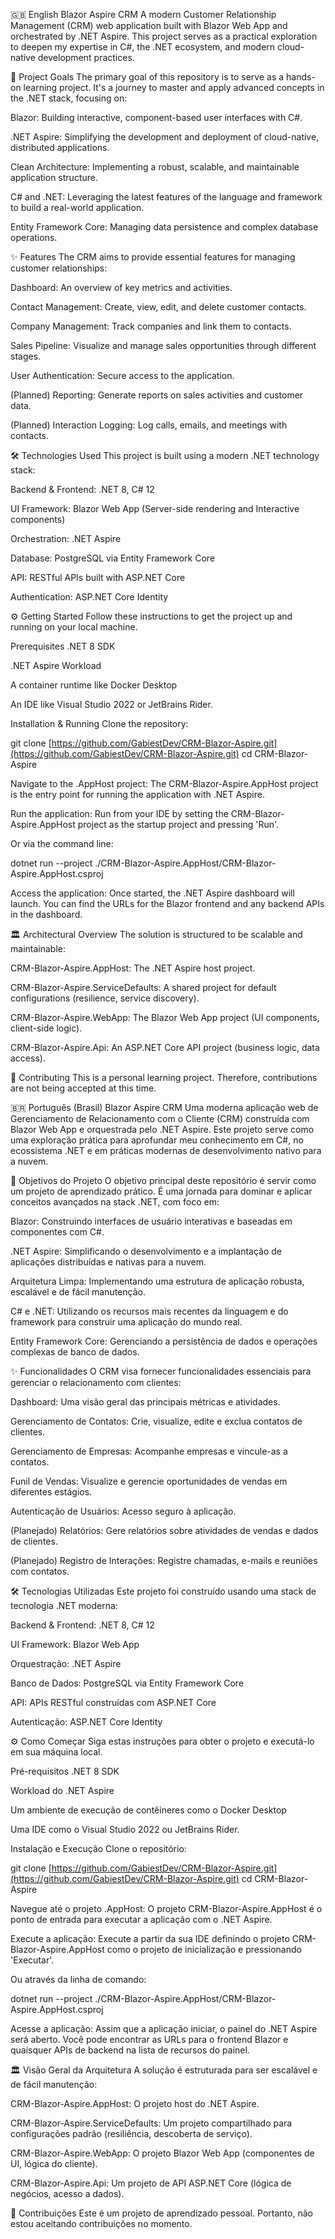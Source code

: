 🇬🇧 English
Blazor Aspire CRM
A modern Customer Relationship Management (CRM) web application built with Blazor Web App and orchestrated by .NET Aspire. This project serves as a practical exploration to deepen my expertise in C#, the .NET ecosystem, and modern cloud-native development practices.

🚀 Project Goals
The primary goal of this repository is to serve as a hands-on learning project. It's a journey to master and apply advanced concepts in the .NET stack, focusing on:

Blazor: Building interactive, component-based user interfaces with C#.

.NET Aspire: Simplifying the development and deployment of cloud-native, distributed applications.

Clean Architecture: Implementing a robust, scalable, and maintainable application structure.

C# and .NET: Leveraging the latest features of the language and framework to build a real-world application.

Entity Framework Core: Managing data persistence and complex database operations.

✨ Features
The CRM aims to provide essential features for managing customer relationships:

Dashboard: An overview of key metrics and activities.

Contact Management: Create, view, edit, and delete customer contacts.

Company Management: Track companies and link them to contacts.

Sales Pipeline: Visualize and manage sales opportunities through different stages.

User Authentication: Secure access to the application.

(Planned) Reporting: Generate reports on sales activities and customer data.

(Planned) Interaction Logging: Log calls, emails, and meetings with contacts.

🛠️ Technologies Used
This project is built using a modern .NET technology stack:

Backend & Frontend: .NET 8, C# 12

UI Framework: Blazor Web App (Server-side rendering and Interactive components)

Orchestration: .NET Aspire

Database: PostgreSQL via Entity Framework Core

API: RESTful APIs built with ASP.NET Core

Authentication: ASP.NET Core Identity

⚙️ Getting Started
Follow these instructions to get the project up and running on your local machine.

Prerequisites
.NET 8 SDK

.NET Aspire Workload

A container runtime like Docker Desktop

An IDE like Visual Studio 2022 or JetBrains Rider.

Installation & Running
Clone the repository:

git clone [https://github.com/GabiestDev/CRM-Blazor-Aspire.git](https://github.com/GabiestDev/CRM-Blazor-Aspire.git)
cd CRM-Blazor-Aspire

Navigate to the .AppHost project:
The CRM-Blazor-Aspire.AppHost project is the entry point for running the application with .NET Aspire.

Run the application:
Run from your IDE by setting the CRM-Blazor-Aspire.AppHost project as the startup project and pressing 'Run'.

Or via the command line:

dotnet run --project ./CRM-Blazor-Aspire.AppHost/CRM-Blazor-Aspire.AppHost.csproj

Access the application:
Once started, the .NET Aspire dashboard will launch. You can find the URLs for the Blazor frontend and any backend APIs in the dashboard.

🏛️ Architectural Overview
The solution is structured to be scalable and maintainable:

CRM-Blazor-Aspire.AppHost: The .NET Aspire host project.

CRM-Blazor-Aspire.ServiceDefaults: A shared project for default configurations (resilience, service discovery).

CRM-Blazor-Aspire.WebApp: The Blazor Web App project (UI components, client-side logic).

CRM-Blazor-Aspire.Api: An ASP.NET Core API project (business logic, data access).

🤝 Contributing
This is a personal learning project. Therefore, contributions are not being accepted at this time.


🇧🇷 Português (Brasil)
Blazor Aspire CRM
Uma moderna aplicação web de Gerenciamento de Relacionamento com o Cliente (CRM) construída com Blazor Web App e orquestrada pelo .NET Aspire. Este projeto serve como uma exploração prática para aprofundar meu conhecimento em C#, no ecossistema .NET e em práticas modernas de desenvolvimento nativo para a nuvem.

🚀 Objetivos do Projeto
O objetivo principal deste repositório é servir como um projeto de aprendizado prático. É uma jornada para dominar e aplicar conceitos avançados na stack .NET, com foco em:

Blazor: Construindo interfaces de usuário interativas e baseadas em componentes com C#.

.NET Aspire: Simplificando o desenvolvimento e a implantação de aplicações distribuídas e nativas para a nuvem.

Arquitetura Limpa: Implementando uma estrutura de aplicação robusta, escalável e de fácil manutenção.

C# e .NET: Utilizando os recursos mais recentes da linguagem e do framework para construir uma aplicação do mundo real.

Entity Framework Core: Gerenciando a persistência de dados e operações complexas de banco de dados.

✨ Funcionalidades
O CRM visa fornecer funcionalidades essenciais para gerenciar o relacionamento com clientes:

Dashboard: Uma visão geral das principais métricas e atividades.

Gerenciamento de Contatos: Crie, visualize, edite e exclua contatos de clientes.

Gerenciamento de Empresas: Acompanhe empresas e vincule-as a contatos.

Funil de Vendas: Visualize e gerencie oportunidades de vendas em diferentes estágios.

Autenticação de Usuários: Acesso seguro à aplicação.

(Planejado) Relatórios: Gere relatórios sobre atividades de vendas e dados de clientes.

(Planejado) Registro de Interações: Registre chamadas, e-mails e reuniões com contatos.

🛠️ Tecnologias Utilizadas
Este projeto foi construído usando uma stack de tecnologia .NET moderna:

Backend & Frontend: .NET 8, C# 12

UI Framework: Blazor Web App

Orquestração: .NET Aspire

Banco de Dados: PostgreSQL via Entity Framework Core

API: APIs RESTful construídas com ASP.NET Core

Autenticação: ASP.NET Core Identity

⚙️ Como Começar
Siga estas instruções para obter o projeto e executá-lo em sua máquina local.

Pré-requisitos
.NET 8 SDK

Workload do .NET Aspire

Um ambiente de execução de contêineres como o Docker Desktop

Uma IDE como o Visual Studio 2022 ou JetBrains Rider.

Instalação e Execução
Clone o repositório:

git clone [https://github.com/GabiestDev/CRM-Blazor-Aspire.git](https://github.com/GabiestDev/CRM-Blazor-Aspire.git)
cd CRM-Blazor-Aspire

Navegue até o projeto .AppHost:
O projeto CRM-Blazor-Aspire.AppHost é o ponto de entrada para executar a aplicação com o .NET Aspire.

Execute a aplicação:
Execute a partir da sua IDE definindo o projeto CRM-Blazor-Aspire.AppHost como o projeto de inicialização e pressionando 'Executar'.

Ou através da linha de comando:

dotnet run --project ./CRM-Blazor-Aspire.AppHost/CRM-Blazor-Aspire.AppHost.csproj

Acesse a aplicação:
Assim que a aplicação iniciar, o painel do .NET Aspire será aberto. Você pode encontrar as URLs para o frontend Blazor e quaisquer APIs de backend na lista de recursos do painel.

🏛️ Visão Geral da Arquitetura
A solução é estruturada para ser escalável e de fácil manutenção:

CRM-Blazor-Aspire.AppHost: O projeto host do .NET Aspire.

CRM-Blazor-Aspire.ServiceDefaults: Um projeto compartilhado para configurações padrão (resiliência, descoberta de serviço).

CRM-Blazor-Aspire.WebApp: O projeto Blazor Web App (componentes de UI, lógica do cliente).

CRM-Blazor-Aspire.Api: Um projeto de API ASP.NET Core (lógica de negócios, acesso a dados).

🤝 Contribuições
Este é um projeto de aprendizado pessoal. Portanto, não estou aceitando contribuições no momento.

